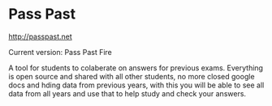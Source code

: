 # Pass Past
http://passpast.net

Current version: Pass Past Fire

A tool for students to colaberate on answers for previous exams.
Everything is open source and shared with all other students, no more closed google docs and hding data from previous years, with this you will be able to see all data from all years and use that to help study and check your answers.
